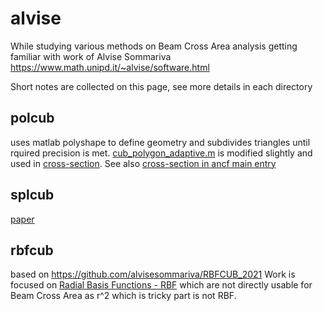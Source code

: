 # alvise
While studying various methods on Beam Cross Area analysis getting familiar with work of Alvise Sommariva
https://www.math.unipd.it/~alvise/software.html

Short notes are collected on this page, see more details in each directory

## polcub
uses matlab polyshape to define geometry and subdivides triangles until rquired precision is met.
[cub_polygon_adaptive.m](polcub/cub_polygon_adaptive.m) is modified slightly and used in [cross-section](https://github.com/simo-11/ancf-rhs/tree/master/cross-section). 
See also [cross-section in ancf main entry](https://github.com/simo-11/ancf-rhs)

## splcub
[paper](https://www.math.unipd.it/~marcov/pdf/splinecatch.pdf)

## rbfcub
based on https://github.com/alvisesommariva/RBFCUB_2021
Work is focused on [Radial Basis Functions - RBF](https://en.wikipedia.org/wiki/Radial_basis_function) which are not directly usable for Beam Cross Area as
r^2 which is tricky part is not RBF.

